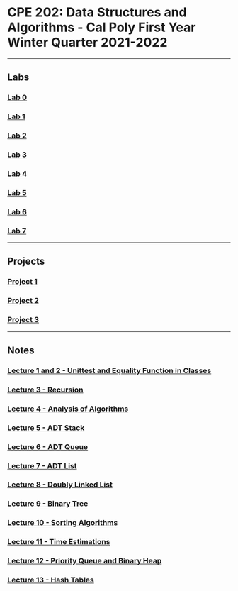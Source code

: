 # CPE 202: Data Structures and Algorithms - Cal Poly First Year Winter Quarter 2021-2022
---
## Labs
### [Lab 0](https://github.com/cpe202Winter2022/lab0-ishaansathaye)
### [Lab 1](https://github.com/cpe202Winter2022/lab1-ishaansathaye)
### [Lab 2](https://github.com/cpe202Winter2022/lab2-ishaansathaye)
### [Lab 3](https://github.com/cpe202Winter2022/lab3-ishaansathaye)
### [Lab 4](https://github.com/cpe202Winter2022/lab4-ishaansathaye)
### [Lab 5](https://github.com/cpe202Winter2022/lab5-ishaansathaye)
### [Lab 6](https://github.com/cpe202Winter2022/lab6-ishaansathaye)
### [Lab 7](https://github.com/cpe202Winter2022/lab7-ishaansathaye)
---
## Projects
### [Project 1](https://github.com/cpe202Winter2022/p1-ishaansathaye)
### [Project 2](https://github.com/cpe202Winter2022/p2-ishaansathaye)
### [Project 3](https://github.com/cpe202Winter2022/p3-ishaansathaye)
---
## Notes
### [Lecture 1 and 2 - Unittest and Equality Function in Classes](unittesting_equality.ipynb)
### [Lecture 3 - Recursion](recursion.ipynb)
### [Lecture 4 - Analysis of Algorithms](analysis_algorithms.ipynb)
### [Lecture 5 - ADT Stack](adt_stack.ipynb)
### [Lecture 6 - ADT Queue](adt_queue.ipynb)
### [Lecture 7 - ADT List](adt_list.ipynb)
### [Lecture 8 - Doubly Linked List](doubly_linked_list.ipynb)
### [Lecture 9 - Binary Tree](tree.ipynb)
### [Lecture 10 - Sorting Algorithms](sorting.ipynb)
### [Lecture 11 - Time Estimations](time_estimations.ipynb)
### [Lecture 12 - Priority Queue and Binary Heap](priority_queue.ipynb)
### [Lecture 13 - Hash Tables](hash_tables.ipynb)